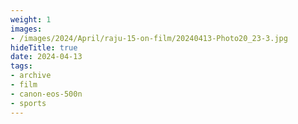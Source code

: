 ```yaml
---
weight: 1
images:
- /images/2024/April/raju-15-on-film/20240413-Photo20_23-3.jpg
hideTitle: true
date: 2024-04-13
tags:
- archive
- film
- canon-eos-500n
- sports
---
```

